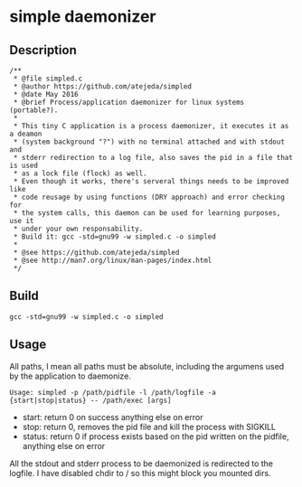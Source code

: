 # simple daemonizer

## Description

```
/**
 * @file simpled.c
 * @author https://github.com/atejeda/simpled
 * @date May 2016
 * @brief Process/application daemonizer for linux systems (portable?).
 *
 * This tiny C application is a process daemonizer, it executes it as a deamon
 * (system background "?") with no terminal attached and with stdout and 
 * stderr redirection to a log file, also saves the pid in a file that is used
 * as a lock file (flock) as well.
 * Even though it works, there's serveral things needs to be improved like
 * code reusage by using functions (DRY approach) and error checking for
 * the system calls, this daemon can be used for learning purposes, use it
 * under your own responsability.
 * Build it: gcc -std=gnu99 -w simpled.c -o simpled
 *
 * @see https://github.com/atejeda/simpled
 * @see http://man7.org/linux/man-pages/index.html
 */
```
## Build

```
gcc -std=gnu99 -w simpled.c -o simpled
```

## Usage

All paths, I mean all paths must be absolute, including the argumens used by the application to daemonize.

```
Usage: simpled -p /path/pidfile -l /path/logfile -a {start|stop|status} -- /path/exec [args]
```

* start: return 0 on success anything else on error
* stop: return 0, removes the pid file and kill the process with SIGKILL
* status: return 0 if process exists based on the pid written on the pidfile, anything else on error

All the stdout and stderr process to be daemonized is redirected to the logfile. I have disabled chdir to / so this might block you mounted dirs.
